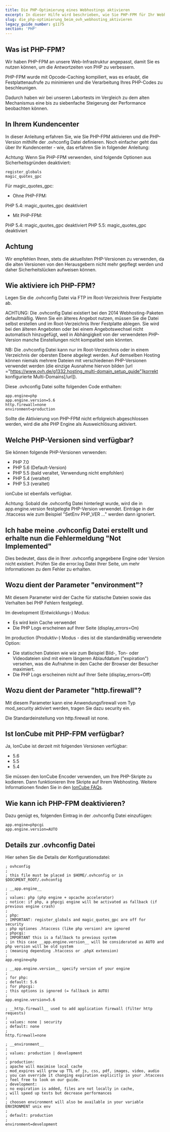 ```yaml
---
title: Die PHP-Optimierung eines Webhostings aktivieren
excerpt: In dieser Hilfe wird beschrieben, wie Sie PHP-FPM für Ihr Webhosting aktivieren können, um die Antwortzeiten von PHP zu verbessern
slug: die_php-optimierung_beim_ovh_webhosting_aktivieren
legacy_guide_number: g1175
section: 'PHP'
---
```



## Was ist PHP-FPM?
Wir haben PHP-FPM an unsere Web-Infrastruktur angepasst, damit Sie es nutzen können, um die Antwortzeiten von PHP zu verbessern.

PHP-FPM wurde mit Opcode-Caching kompiliert, was es erlaubt, die Festplattenaufrufe zu minimieren und die Verarbeitung Ihres PHP-Codes zu beschleunigen.

Dadurch haben wir bei unseren Labortests im Vergleich zu dem alten Mechanismus eine bis zu siebenfache Steigerung der Performance beobachten können.

## In Ihrem Kundencenter
In dieser Anleitung erfahren Sie, wie Sie PHP-FPM aktivieren und die PHP-Version mithilfe der .ovhconfig Datei definieren. Noch einfacher geht das über Ihr Kundencenter - wie, das erfahren Sie in folgender Anleitung: []({legacy}1999)

Achtung: Wenn Sie PHP-FPM verwenden, sind folgende Optionen aus Sicherheitsgründen deaktiviert:


```
register_globals
magic_quotes_gpc
```



Für magic_quotes_gpc:


- Ohne PHP-FPM:


PHP 5.4: magic_quotes_gpc deaktiviert


- Mit PHP-FPM:


PHP 5.4: magic_quotes_gpc deaktiviert
PHP 5.5: magic_quotes_gpc deaktiviert

## Achtung
Wir empfehlen Ihnen, stets die aktuellsten PHP-Versionen zu verwenden, da die alten Versionen von den Herausgebern nicht mehr gepflegt werden und daher Sicherheitslücken aufweisen können.


## Wie aktiviere ich PHP-FPM?
Legen Sie die .ovhconfig Datei via FTP im Root-Verzeichnis Ihrer Festplatte ab.

ACHTUNG: Die .ovhconfig Datei existiert bei den 2014 Webhosting-Paketen defaultmäßig. Wenn Sie ein älteres Angebot nutzen, müssen Sie die Datei selbst erstellen und im Root-Verzeichnis Ihrer Festplatte ablegen.
Sie wird bei den älteren Angeboten oder bei einem Angebotswechsel nicht automatisch hinzugefügt, weil in Abhängigkeit von der verwendeten PHP-Version manche Einstellungen nicht kompatibel sein könnten.

NB: Die .ovhconfig Datei kann nur im Root-Verzeichnis oder in einem Verzeichnis der obersten Ebene abgelegt werden. Auf demselben Hosting können niemals mehrere Dateien mit verschiedenen PHP-Versionen verwendet werden (die einzige Ausnahme hiervon bilden [url ="https://www.ovh.de/g1332.hosting_multi-domain_setup_guide"]korrekt konfigurierte Multi-Domains[/url]).

Diese .ovhconfig Datei sollte folgenden Code enthalten:


```
app.engine=php
app.engine.version=5.6
http.firewall=none
environment=production
```


Sollte die Aktivierung von PHP-FPM nicht erfolgreich abgeschlossen werden, wird die alte PHP Engine als Ausweichlösung aktiviert.


## Welche PHP-Versionen sind verfügbar?
Sie können folgende PHP-Versionen verwenden:

- PHP 7.0 
- PHP 5.6  (Default-Version)
- PHP 5.5  (bald veraltet, Verwendung nicht empfohlen)
- PHP 5.4  (veraltet)
- PHP 5.3  (veraltet)

ionCube ist ebenfalls verfügbar.

Achtung: Sobald die .ovhconfig Datei hinterlegt wurde, wird die in app.engine.version festgelegte PHP-Version verwendet. Einträge in der .htaccess wie zum Beispiel "SetEnv PHP_VER ..." werden dann ignoriert.



## Ich habe meine .ovhconfig Datei erstellt und erhalte nun die Fehlermeldung "Not Implemented"
Dies bedeutet, dass die in Ihrer .ovhconfig angegebene Engine oder Version nicht existiert.
Prüfen Sie die error.log Datei Ihrer Seite, um mehr Informationen zu dem Fehler zu erhalten.


## Wozu dient der Parameter "environment"?
Mit diesem Parameter wird der Cache für statische Dateien sowie das Verhalten bei PHP Fehlern festgelegt.

Im development (Entwicklungs-) Modus:

- Es wird kein Cache verwendet
- Die PHP Logs erscheinen auf Ihrer Seite (display_errors=On)


Im production (Produktiv-) Modus - dies ist die standardmäßig verwendete Option:

- Die statischen Dateien wie wie zum Beispiel Bild-, Ton- oder Videodateien sind mit einem längeren Ablaufdatum ("expiration") versehen, was die Aufnahme in den Cache der Browser der Besucher maximiert.
- Die PHP Logs erscheinen nicht auf Ihrer Seite (display_errors=Off)




## Wozu dient der Parameter "http.firewall"?
Mit diesem Parameter kann eine Anwendungsfirewall vom Typ mod_security aktiviert werden, tragen Sie dazu security ein. 

Die Standardeinstellung von http.firewall ist none.


## Ist IonCube mit PHP-FPM verfügbar?
Ja, IonCube ist derzeit mit folgenden Versionen verfügbar:

- 5.6
- 5.5
- 5.4


Sie müssen den IonCube Encoder verwenden, um Ihre PHP-Skripte zu kodieren. Dann funktionieren Ihre Skripte auf Ihrem Webhosting. Weitere Informationen finden Sie in den [IonCube FAQs](http://www.ioncube.com/faq.php).


## Wie kann ich PHP-FPM deaktivieren?
Dazu genügt es, folgenden Eintrag in der .ovhconfig Datei einzufügen:


```
app.engine=phpcgi
app.engine.version=AUTO
```




## Details zur .ovhconfig Datei
Hier sehen Sie die Details der Konfigurationsdatei: 


```
; ovhconfig
;
; this file must be placed in $HOME/.ovhconfig or in $DOCUMENT_ROOT/.ovhconfig

; __app.engine__
;
; values: php (php engine + opcache accelerator)
; notice: if php, a phpcgi engine will be activated as fallback (if previous engine crash)
;
; php:
; IMPORTANT: register_globals and magic_quotes_gpc are off for security
; php optiones .htaccess (like php version) are ignored
; phpcgi:
; IMPORTANT this is a fallback to previous system
; in this case __app.engine.version__ will be considerated as AUTO and php version will be old system
; (meaning depending .htaccess or .phpX extension)
;
app.engine=php

; __app.engine.version__ specify version of your engine
;
; for php:
; default: 5.6
; for phpcgi:
; this options is ignored (= fallback in AUTO)
;
app.engine.version=5.6

; __http.firewall__ used to add application firewall (filter http requests)
;
; values: none | security
; default: none
;
http.firewall=none

; __environment__
;
; values: production | development
;
; production:
; apache will maximise local cache
; mod_expires will grow up TTL of js, css, pdf, images, video, audio
; you can override it changing expiration explicitly in your .htaccess
; feel free to look on our guide.
; development:
; no expiration is added, files are not locally in cache,
; will speed up tests but decrease performances
;
; choosen environment will also be available in your variable ENVIRONMENT unix env
;
; default: production
;
environment=development
```



